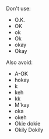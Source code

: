 Don't use:

- O.K.
- OK
- ok
- Ok
- okay
- Okay

Also avoid:

- A-OK
- hokay
- k
- keh
- kk
- M'kay
- oka
- okeh
- Okie dokie
- Okily Dokily
